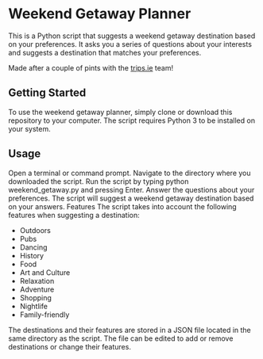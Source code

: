 # Weekend Getaway Planner
This is a Python script that suggests a weekend getaway destination based on your preferences. It asks you a series of questions about your interests and suggests a destination that matches your preferences.

Made after a couple of pints with the [trips.ie](https://trips.ie) team!

## Getting Started
To use the weekend getaway planner, simply clone or download this repository to your computer. The script requires Python 3 to be installed on your system.

## Usage
Open a terminal or command prompt.
Navigate to the directory where you downloaded the script.
Run the script by typing python weekend_getaway.py and pressing Enter.
Answer the questions about your preferences.
The script will suggest a weekend getaway destination based on your answers.
Features
The script takes into account the following features when suggesting a destination:

- Outdoors
- Pubs
- Dancing
 - History
 - Food
 - Art and Culture
 - Relaxation
 - Adventure
 - Shopping
 - Nightlife
 - Family-friendly
 
The destinations and their features are stored in a JSON file located in the same directory as the script. The file can be edited to add or remove destinations or change their features.

